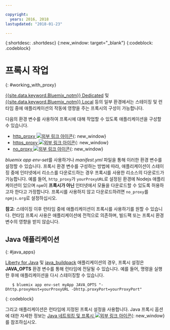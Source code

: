 ```yaml
---

copyright:
  years: 2016, 2018
lastupdated: "2018-01-23"

---
```


{:shortdesc: .shortdesc}
{:new_window: target="_blank"}
{:codeblock: .codeblock}


# 프록시 작업
{: #working_with_proxy}

[{{site.data.keyword.Bluemix_notm}} Dedicated](/docs/dedicated/index.html#dedicated) 및
[{{site.data.keyword.Bluemix_notm}} Local](/docs/local/index.html#local) 등의 일부 환경에서는
스테이징 및 런타임 중에 애플리케이션의 작동에 영향을 주는 프록시의 구성이 가능합니다. 

다음의 환경 변수를 사용하여 프록시에 대해 작업할 수 있도록 애플리케이션을 구성할 수 있습니다. 
  * [http_proxy ![외부 링크 아이콘](../../icons/launch-glyph.svg "외부 링크 아이콘")](https://docs.cloudfoundry.org/buildpacks/proxy-usage.html){: new_window}
  * [https_proxy ![외부 링크 아이콘](../../icons/launch-glyph.svg "외부 링크 아이콘")](https://docs.cloudfoundry.org/buildpacks/proxy-usage.html){: new_window}
  * [no_proxy ![외부 링크 아이콘](../../icons/launch-glyph.svg "외부 링크 아이콘")](http://www.gnu.org/software/wget/manual/html_node/Proxies.html){: new_window}

*bluemix app env-set*를 사용하거나 *manifest.yml* 파일을 통해 이러한 환경 변수를 설정할 수 있습니다. 프록시 환경 변수를 구성하는 방법에 따라, 애플리케이션이 스테이징 중에 인터넷에서 리소스를 다운로드하는 경우 프록시를 사용한 리소스의 다운로드가 가능합니다. 예를 들어, `http_proxy`가 `yourProxyURL`로 설정된 환경에 Nodejs 애플리케이션이 있으며 `npm`이 **프록시가 아닌** 인터넷에서 모듈을 다운로드할 수 있도록 허용하고자 한다고 가정합니다. 프록시를 사용하지 않고 다운로드하려면 `no_proxy`를 `npmjs.org`로 설정하십시오. 

**참고**: 스테이징 이후 런타임 중에 애플리케이션이 프록시를 사용하기를 원할 수 있습니다. 런타임 프록시 사용은 애플리케이션에 전적으로 의존하며, 빌드팩 또는 프록시 환경 변수의 영향을 받지 않습니다. 

## Java 애플리케이션
{: #java_apps}

[Liberty for Java](/docs/runtimes/liberty/index.html) 및 [java_buildpack](/docs/runtimes/tomcat/index.html) 애플리케이션의 경우, 프록시 설정은 **JAVA_OPTS** 환경 변수를 통해 런타임에 전달될 수 있습니다. 예를 들어, 명령을 실행한 후에 애플리케이션을 다시 스테이징할 수 있습니다. 
```
   $ bluemix app env-set myApp JAVA_OPTS "-Dhttp.proxyHost=yourProxyURL -Dhttp.proxyPort=yourProxyPort"
```
{: codeblock}

그리고 애플리케이션은 런타임에 지정된 프록시 설정을 사용합니다. Java 프록시 옵션에 대한 자세한 정보는 [Java 네트워킹 및 프록시 ![외부 링크 아이콘](../../icons/launch-glyph.svg "외부 링크 아이콘")](https://docs.oracle.com/javase/8/docs/technotes/guides/net/proxies.html){: new_window}를 참조하십시오. 
